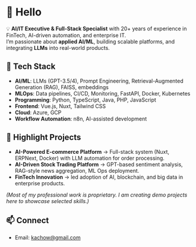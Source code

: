 # 👋 Hello

💡 **AI/IT Executive & Full-Stack Specialist** with 20+ years of experience in FinTech, AI-driven automation, and enterprise IT.  
I’m passionate about **applied AI/ML**, building scalable platforms, and integrating **LLMs** into real-world products.

## 🔧 Tech Stack
- **AI/ML**: LLMs (GPT-3.5/4), Prompt Engineering, Retrieval-Augmented Generation (RAG), FAISS, embeddings  
- **MLOps**: Data pipelines, CI/CD, Monitoring, FastAPI, Docker, Kubernetes  
- **Programming**: Python, TypeScript, Java, PHP, JavaScript  
- **Frontend**: Vue.js, Nuxt, Tailwind CSS  
- **Cloud**: Azure, GCP  
- **Workflow Automation**: n8n, AI-assisted development  

## 🚀 Highlight Projects
- **AI-Powered E-commerce Platform** → Full-stack system (Nuxt, ERPNext, Docker) with LLM automation for order processing.  
- **AI-Driven Stock Trading Platform** → GPT-based sentiment analysis, RAG-style news aggregation, ML Ops deployment.  
- **FinTech Innovation** → led adoption of AI, blockchain, and big data in enterprise products.

*(Most of my professional work is proprietary. I am creating demo projects here to showcase selected skills.)*

## 📫 Connect
- Email: kachow@gmail.com
